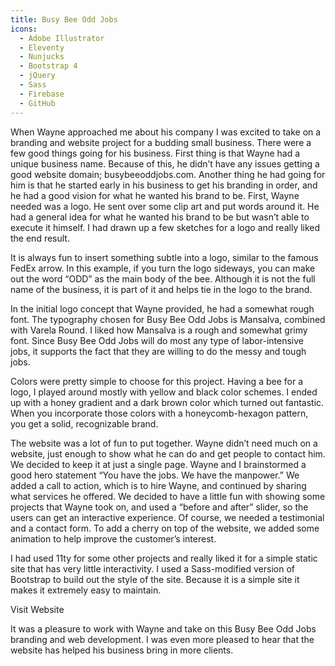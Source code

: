 ```yaml
---
title: Busy Bee Odd Jobs
icons: 
  - Adobe Illustrator
  - Eleventy
  - Nunjucks
  - Bootstrap 4
  - jQuery
  - Sass
  - Firebase
  - GitHub
---
```


When Wayne approached me about his company I was excited to take on a branding and website project for a budding small business. There were a few good things going for his business. First thing is that Wayne had a unique business name. Because of this, he didn’t have any issues getting a good website domain; busybeeoddjobs.com. Another thing he had going for him is that he started early in his business to get his branding in order, and he had a good vision for what he wanted his brand to be. First, Wayne needed was a logo. He sent over some clip art and put words around it. He had a general idea for what he wanted his brand to be but wasn’t able to execute it himself. I had drawn up a few sketches for a logo and really liked the end result.

<content-img src="/img/projects/busy-bee-odd-jobs/BBOJ-old-new.png" style="mix-blend-mode: multiply;"></content-img>

It is always fun to insert something subtle into a logo, similar to the famous FedEx arrow. In this example, if you turn the logo sideways, you can make out the word “ODD” as the main body of the bee. Although it is not the full name of the business, it is part of it and helps tie in the logo to the brand.

<content-img src="/img/projects/busy-bee-odd-jobs/BBOJ-odd.png" width="250"></content-img>

In the initial logo concept that Wayne provided, he had a somewhat rough font. The typography chosen for Busy Bee Odd Jobs is Mansalva, combined with Varela Round. I liked how Mansalva is a rough and somewhat grimy font. Since Busy Bee Odd Jobs will do most any type of labor-intensive jobs, it supports the fact that they are willing to do the messy and tough jobs.

<content-img src="/img/projects/busy-bee-odd-jobs/BBOJ-fonts.png" width="400"></content-img>

Colors were pretty simple to choose for this project. Having a bee for a logo, I played around mostly with yellow and black color schemes. I ended up with a honey gradient and a dark brown color which turned out fantastic. When you incorporate those colors with a honeycomb-hexagon pattern, you get a solid, recognizable brand.

<content-img src="/img/projects/busy-bee-odd-jobs/BBOJ-colors.png" width="400"></content-img>

The website was a lot of fun to put together. Wayne didn’t need much on a website, just enough to show what he can do and get people to contact him. We decided to keep it at just a single page. Wayne and I brainstormed a good hero statement “You have the jobs. We have the manpower.” We added a call to action, which is to hire Wayne, and continued by sharing what services he offered. We decided to have a little fun with showing some projects that Wayne took on, and used a “before and after” slider, so the users can get an interactive experience. Of course, we needed a testimonial and a contact form. To add a cherry on top of the website, we added some animation to help improve the customer’s interest.

I had used 11ty for some other projects and really liked it for a simple static site that has very little interactivity. I used a Sass-modified version of Bootstrap to build out the style of the site. Because it is a simple site it makes it extremely easy to maintain.

<content-img src="/img/projects/busy-bee-odd-jobs/BBOJ-screenshot.png"></content-img>

<content-btn href="https://busybeeoddjobs.com/">Visit Website</content-btn>

It was a pleasure to work with Wayne and take on this Busy Bee Odd Jobs branding and web development. I was even more pleased to hear that the website has helped his business bring in more clients.
